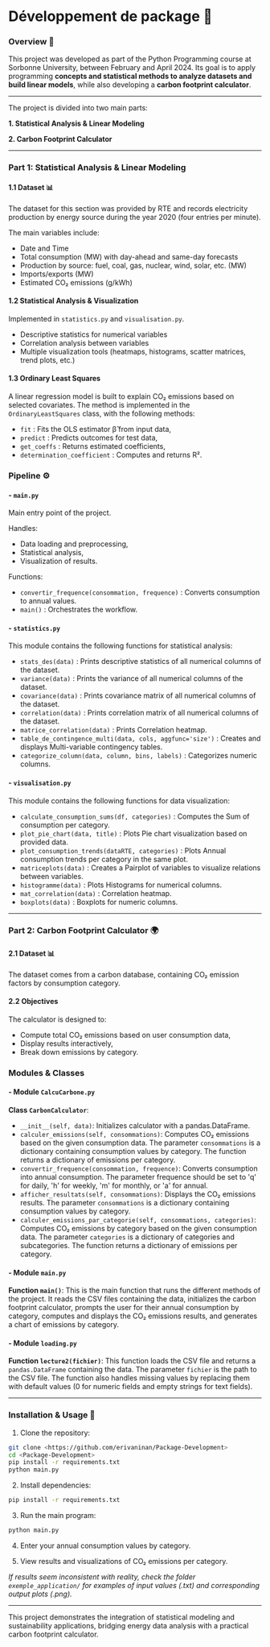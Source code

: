 # Développement de package 🌱

### Overview 🌟

This project was developed as part of the Python Programming course at Sorbonne University, between February and April 2024.
Its goal is to apply programming **concepts and statistical methods to analyze datasets and build linear models**, while also developing a **carbon footprint calculator**.

---

The project is divided into two main parts:

**1. Statistical Analysis & Linear Modeling**

**2. Carbon Footprint Calculator**

--- 

### Part 1: Statistical Analysis & Linear Modeling

#### 1.1 Dataset 📊

The dataset for this section was provided by RTE and records electricity production by energy source during the year 2020 (four entries per minute).

The main variables include:
- Date and Time
- Total consumption (MW) with day-ahead and same-day forecasts
- Production by source: fuel, coal, gas, nuclear, wind, solar, etc. (MW)
- Imports/exports (MW)
- Estimated CO₂ emissions (g/kWh)

#### 1.2 Statistical Analysis & Visualization

Implemented in `statistics.py` and `visualisation.py`.

- Descriptive statistics for numerical variables
- Correlation analysis between variables
- Multiple visualization tools (heatmaps, histograms, scatter matrices, trend plots, etc.)

#### 1.3 Ordinary Least Squares

A linear regression model is built to explain CO₂ emissions based on selected covariates.
The method is implemented in the `OrdinaryLeastSquares` class, with the following methods:

- `fit` : Fits the OLS estimator β̂ from input data,
- `predict` : Predicts outcomes for test data,
- `get_coeffs` : Returns estimated coefficients,
- `determination_coefficient` : Computes and returns R².

### Pipeline ⚙️

#### - `main.py`

Main entry point of the project. 

Handles:
- Data loading and preprocessing,
- Statistical analysis,
- Visualization of results.

Functions:
- `convertir_frequence(consommation, frequence)` : Converts consumption to annual values.
- `main()` : Orchestrates the workflow.


#### - `statistics.py`

This module contains the following functions for statistical analysis:

- `stats_des(data)` : Prints descriptive statistics of all numerical columns of the dataset.
- `variance(data)` : Prints the variance of all numerical columns of the dataset.
- `covariance(data)` : Prints covariance matrix of all numerical columns of the dataset.
- `correlation(data)` : Prints correlation matrix of all numerical columns of the dataset.
- `matrice_correlation(data)` : Prints Correlation heatmap.
- `table_de_contingence_multi(data, cols, aggfunc='size')` : Creates and displays Multi-variable contingency tables.
- `categorize_column(data, column, bins, labels)` : Categorizes numeric columns.

#### - `visualisation.py`

This module contains the following functions for data visualization:

- `calculate_consumption_sums(df, categories)` : Computes the Sum of consumption per category.
- `plot_pie_chart(data, title)` : Plots Pie chart visualization based on provided data.
- `plot_consumption_trends(dataRTE, categories)` : Plots Annual consumption trends per category in the same plot.
- `matriceplots(data)` : Creates a Pairplot of variables to visualize relations between variables.
- `histogramme(data)` : Plots Histograms for numerical columns.
- `mat_correlation(data)` : Correlation heatmap.
- `boxplots(data)` : Boxplots for numeric columns.


---

### Part 2: Carbon Footprint Calculator 🌍

#### 2.1 Dataset 📊

The dataset comes from a carbon database, containing CO₂ emission factors by consumption category.

#### 2.2 Objectives

The calculator is designed to:
- Compute total CO₂ emissions based on user consumption data,
- Display results interactively,
- Break down emissions by category.

### Modules & Classes

#### - Module `CalcuCarbone.py`

**Class `CarbonCalculator`**:
- `__init__(self, data)`: Initializes calculator with a pandas.DataFrame.
- `calculer_emissions(self, consommations)`: Computes CO₂ emissions based on the given consumption data. The parameter `consommations` is a dictionary containing consumption values by category. The function returns a dictionary of emissions per category.
- `convertir_frequence(consommation, frequence)`: Converts consumption into annual consumption. The parameter frequence should be set to 'q' for daily, 'h' for weekly, 'm' for monthly, or 'a' for annual.
- `afficher_resultats(self, consommations)`: Displays the CO₂ emissions results. The parameter `consommations` is a dictionary containing consumption values by category.
- `calculer_emissions_par_categorie(self, consommations, categories)`: Computes CO₂ emissions by category based on the given consumption data. The parameter `categories` is a dictionary of categories and subcategories. The function returns a dictionary of emissions per category.

#### - Module `main.py`

**Function `main()`**:
This is the main function that runs the different methods of the project. It reads the CSV files containing the data, initializes the carbon footprint calculator, prompts the user for their annual consumption by category, computes and displays the CO₂ emissions results, and generates a chart of emissions by category.


#### - Module `loading.py`

**Function `lecture2(fichier)`**:
This function loads the CSV file and returns a `pandas.DataFrame` containing the data. The parameter `fichier` is the path to the CSV file. The function also handles missing values by replacing them with default values (0 for numeric fields and empty strings for text fields).

--- 

### Installation & Usage 🔧

1. Clone the repository:

```bash
git clone <https://github.com/erivaninan/Package-Development>
cd <Package-Development>
pip install -r requirements.txt
python main.py
```

2. Install dependencies:
```bash
pip install -r requirements.txt
```

3. Run the main program:

```bash
python main.py
```

4. Enter your annual consumption values by category.

5. View results and visualizations of CO₂ emissions per category.

*If results seem inconsistent with reality, check the folder `exemple_application/` for examples of input values (.txt) and corresponding output plots (.png).*

---

This project demonstrates the integration of statistical modeling and sustainability applications, bridging energy data analysis with a practical carbon footprint calculator.
